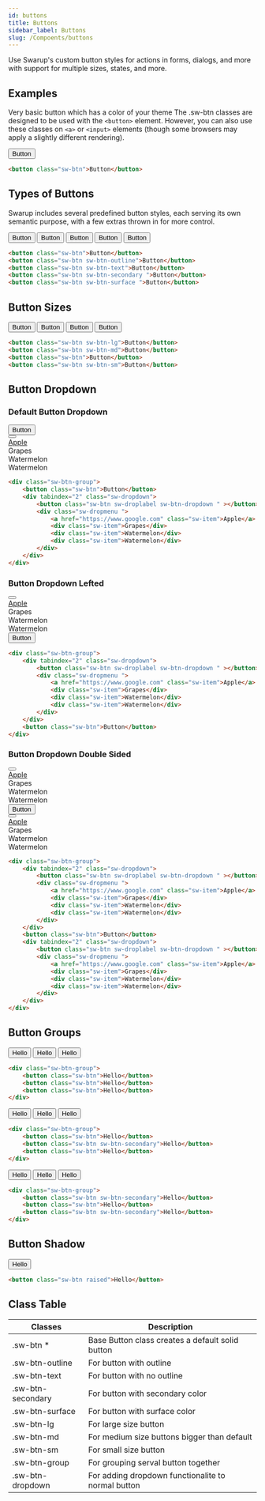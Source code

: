 ```yaml
---
id: buttons
title: Buttons
sidebar_label: Buttons
slug: /Compoents/buttons
---
```


<div class="lead">
Use Swarup's custom button styles for actions in forms, dialogs, and more with support for multiple sizes, states, and more.
</div>

## Examples
Very basic button which has a color of your theme
The .sw-btn classes are designed to be used with the `<button>` element. However, you can also use these classes on 
`<a>` or `<input>` elements (though some browsers may apply a slightly different rendering).

<div class="example-showcase">
	<button class="sw-btn f-18">Button</button>
</div>

```html
<button class="sw-btn">Button</button>
```

## Types of Buttons
Swarup includes several predefined button styles, each serving its own semantic purpose, with a few extras thrown in for more control.

<div class="example-showcase">
	<button class="sw-btn f-18">Button</button>
	<button class="sw-btn f-18 sw-btn-outline">Button</button>
	<button class="sw-btn f-18 sw-btn-text">Button</button>
	<button class="sw-btn f-18 sw-btn-secondary ">Button</button>
	<button class="sw-btn f-18 sw-btn-surface ">Button</button>
</div>

```html
<button class="sw-btn">Button</button>
<button class="sw-btn sw-btn-outline">Button</button>
<button class="sw-btn sw-btn-text">Button</button>
<button class="sw-btn sw-btn-secondary ">Button</button>
<button class="sw-btn sw-btn-surface ">Button</button>
```

## Button Sizes

<div class="example-showcase">
	<button class="sw-btn f-18 sw-btn-lg">Button</button>
	<button class="sw-btn f-18 sw-btn-md">Button</button>
	<button class="sw-btn f-18">Button</button>
	<button class="sw-btn f-12 sw-btn-sm">Button</button>
</div>

```html
<button class="sw-btn sw-btn-lg">Button</button>
<button class="sw-btn sw-btn-md">Button</button>
<button class="sw-btn">Button</button>
<button class="sw-btn sw-btn-sm">Button</button>
```



## Button Dropdown

### Default Button Dropdown
<div class="example-showcase">
	<div class="sw-btn-group">
	    <button class="sw-btn f-18">Button</button>
	    <div tabindex="2" class="sw-dropdown">
	        <button class="sw-btn sw-droplabel sw-btn-dropdown f-18 " ></button>
	        <div class="sw-dropmenu ">
	            <a href="https://www.google.com" class="sw-item">Apple</a>
	            <div class="sw-item">Grapes</div>
	            <div class="sw-item">Watermelon</div>
	            <div class="sw-item">Watermelon</div>
	        </div>
	    </div>
	</div>
</div>

```html
<div class="sw-btn-group">
    <button class="sw-btn">Button</button>
    <div tabindex="2" class="sw-dropdown">
        <button class="sw-btn sw-droplabel sw-btn-dropdown " ></button>
        <div class="sw-dropmenu ">
            <a href="https://www.google.com" class="sw-item">Apple</a>
            <div class="sw-item">Grapes</div>
            <div class="sw-item">Watermelon</div>
            <div class="sw-item">Watermelon</div>
        </div>
    </div>
</div>
```

### Button Dropdown Lefted

<div class="example-showcase">
    <div class="sw-btn-group">
        <div tabindex="2" class="sw-dropdown">
            <button class="sw-btn sw-droplabel sw-btn-dropdown f-18 " ></button>
            <div class="sw-dropmenu ">
                <a href="https://www.google.com" class="sw-item">Apple</a>
                <div class="sw-item">Grapes</div>
                <div class="sw-item">Watermelon</div>
                <div class="sw-item">Watermelon</div>
            </div>
        </div>
        <button class="sw-btn f-18">Button</button>
    </div>
</div>

```html
<div class="sw-btn-group">
    <div tabindex="2" class="sw-dropdown">
        <button class="sw-btn sw-droplabel sw-btn-dropdown " ></button>
        <div class="sw-dropmenu ">
            <a href="https://www.google.com" class="sw-item">Apple</a>
            <div class="sw-item">Grapes</div>
            <div class="sw-item">Watermelon</div>
            <div class="sw-item">Watermelon</div>
        </div>
    </div>
    <button class="sw-btn">Button</button>
</div>
```

### Button Dropdown Double Sided

<div class="example-showcase">
	<div class="sw-btn-group">
		<div tabindex="2" class="sw-dropdown">
		    <button class="sw-btn sw-droplabel sw-btn-dropdown f-18 " ></button>
		    <div class="sw-dropmenu ">
		        <a href="https://www.google.com" class="sw-item">Apple</a>
		        <div class="sw-item">Grapes</div>
		        <div class="sw-item">Watermelon</div>
		        <div class="sw-item">Watermelon</div>
		    </div>
		</div>
		<button class="sw-btn f-18">Button</button>
		<div tabindex="2" class="sw-dropdown">
		    <button class="sw-btn sw-droplabel sw-btn-dropdown f-18 " ></button>
		    <div class="sw-dropmenu ">
		        <a href="https://www.google.com" class="sw-item">Apple</a>
		        <div class="sw-item">Grapes</div>
		        <div class="sw-item">Watermelon</div>
		        <div class="sw-item">Watermelon</div>
		    </div>
		</div>
	</div>
</div>

```html
<div class="sw-btn-group">
    <div tabindex="2" class="sw-dropdown">
        <button class="sw-btn sw-droplabel sw-btn-dropdown " ></button>
        <div class="sw-dropmenu ">
            <a href="https://www.google.com" class="sw-item">Apple</a>
            <div class="sw-item">Grapes</div>
            <div class="sw-item">Watermelon</div>
            <div class="sw-item">Watermelon</div>
        </div>
    </div>
    <button class="sw-btn">Button</button>
    <div tabindex="2" class="sw-dropdown">
        <button class="sw-btn sw-droplabel sw-btn-dropdown " ></button>
        <div class="sw-dropmenu ">
            <a href="https://www.google.com" class="sw-item">Apple</a>
            <div class="sw-item">Grapes</div>
            <div class="sw-item">Watermelon</div>
            <div class="sw-item">Watermelon</div>
        </div>
    </div>
</div>
```

## Button Groups

<div class="example-showcase">
    <div class="sw-btn-group">
        <button class="sw-btn f-18">Hello</button>
        <button class="sw-btn f-18">Hello</button>
        <button class="sw-btn f-18">Hello</button>
    </div>
</div>

```html
<div class="sw-btn-group">
	<button class="sw-btn">Hello</button>
	<button class="sw-btn">Hello</button>
	<button class="sw-btn">Hello</button>
</div>
```

<div class="example-showcase">
	<div class="sw-btn-group">
	    <button class="sw-btn f-18">Hello</button>
	    <button class="sw-btn f-18 sw-btn-secondary">Hello</button>
	    <button class="sw-btn f-18">Hello</button>
	</div>
</div>

```html
<div class="sw-btn-group">
    <button class="sw-btn">Hello</button>
    <button class="sw-btn sw-btn-secondary">Hello</button>
    <button class="sw-btn">Hello</button>
</div>
```


<div class="example-showcase">
	<div class="sw-btn-group">
        <button class="sw-btn f-18 sw-btn-secondary">Hello</button>
        <button class="sw-btn f-18">Hello</button>
        <button class="sw-btn f-18 sw-btn-secondary">Hello</button>
    </div>
</div>

```html
<div class="sw-btn-group">
    <button class="sw-btn sw-btn-secondary">Hello</button>
    <button class="sw-btn">Hello</button>
    <button class="sw-btn sw-btn-secondary">Hello</button>
</div>
```


## Button Shadow

<div class="example-showcase">
	<button class="sw-btn f-18 raised">Hello</button>
</div>

```html
<button class="sw-btn raised">Hello</button>
```

## Class Table

| Classes 		  	|	Description 														|
|-------------------|-----------------------------------------------------------------------|
| .sw-btn * 	  	| Base Button class creates a default solid button						|
| .sw-btn-outline 	| For button with outline 												|
| .sw-btn-text	  	| For button with no outline											|
| .sw-btn-secondary | For button with secondary color 										|
| .sw-btn-surface 	| For button with surface color 										|
| .sw-btn-lg 		| For large size button													|
| .sw-btn-md	 	| For medium size buttons bigger than default							|
| .sw-btn-sm	 	| For small size button													|
| .sw-btn-group	 	| For grouping serval button together 									|
| .sw-btn-dropdown 	| For adding dropdown functionalite to normal button					|
